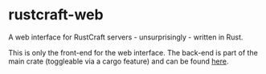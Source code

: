 # rustcraft-web
A web interface for RustCraft servers - unsurprisingly - written in Rust.

This is only the front-end for the web interface. The back-end is part of the main crate (toggleable via a cargo feature) and can be found [here](../src/web).